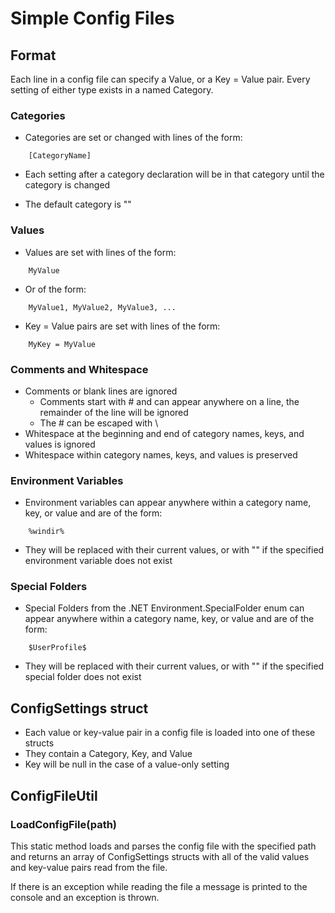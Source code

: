 # Simple Config Files

## Format

Each line in a config file can specify a Value, or a Key = Value pair. Every setting of either type exists in a named Category.

### Categories

* Categories are set or changed with lines of the form:

```
	[CategoryName]
```

* Each setting after a category declaration will be in that category until the category is changed

* The default category is ""

### Values

* Values are set with lines of the form:

```
	MyValue
```

* Or of the form:

```
	MyValue1, MyValue2, MyValue3, ...
```

* Key = Value pairs are set with lines of the form:

```
	MyKey = MyValue
```

### Comments and Whitespace

* Comments or blank lines are ignored
  * Comments start with # and can appear anywhere on a line, the remainder of the line will be ignored
  * The # can be escaped with \\
* Whitespace at the beginning and end of category names, keys, and values is ignored
* Whitespace within category names, keys, and values is preserved

### Environment Variables

* Environment variables can appear anywhere within a category name, key, or value and are of the form:

```
	%windir%
```

* They will be replaced with their current values, or with "" if the specified environment variable does not exist

### Special Folders

* Special Folders from the .NET Environment.SpecialFolder enum can appear anywhere within a category name, key, or value and are of the form:

```
	$UserProfile$
```

* They will be replaced with their current values, or with "" if the specified special folder does not exist

## ConfigSettings struct

* Each value or key-value pair in a config file is loaded into one of these structs
* They contain a Category, Key, and Value
* Key will be null in the case of a value-only setting

## ConfigFileUtil

### LoadConfigFile(path)

This static method loads and parses the config file with the specified path and returns an array of ConfigSettings structs with all of the valid values and key-value pairs read from the file.

If there is an exception while reading the file a message is printed to the console and an exception is thrown.
